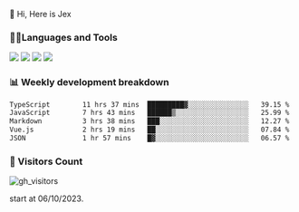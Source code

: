  👋 Hi, Here is Jex

 

### 🧑‍💻Languages and Tools

<code><a href="https://react.dev"><img src="https://api.iconify.design/logos:react.svg" /></a></code>
<code><a href="https://github.com/vuejs/core"><img src="https://api.iconify.design/logos:vue.svg" /></a></code> 
<code><a href="https://github.com/microsoft/TypeScript"><img src="https://api.iconify.design/logos:typescript-icon.svg" /></a></code>
<code><a href="https://threejs.org/"><img src="https://api.iconify.design/logos:threejs.svg" /></a></code>

### 📊 Weekly development breakdown

<!--START_SECTION:waka-->

```txt
TypeScript        11 hrs 37 mins  █████████▓░░░░░░░░░░░░░░░   39.15 %
JavaScript        7 hrs 43 mins   ██████▒░░░░░░░░░░░░░░░░░░   25.99 %
Markdown          3 hrs 38 mins   ███░░░░░░░░░░░░░░░░░░░░░░   12.27 %
Vue.js            2 hrs 19 mins   ██░░░░░░░░░░░░░░░░░░░░░░░   07.84 %
JSON              1 hr 57 mins    █▓░░░░░░░░░░░░░░░░░░░░░░░   06.57 %
```

<!--END_SECTION:waka-->


### 👀 Visitors Count

![gh_visitors](https://profile-counter.glitch.me/jexlau/count.svg)

start at 06/10/2023.
